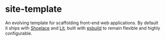 # site-template

An evolving template for scaffolding front-end web applications. 
By default it ships with [Shoelace](https://shoelace.style/) and [Lit](https://lit.dev/), built with [esbuild](https://esbuild.github.io/) to remain flexible and highly configurable.
